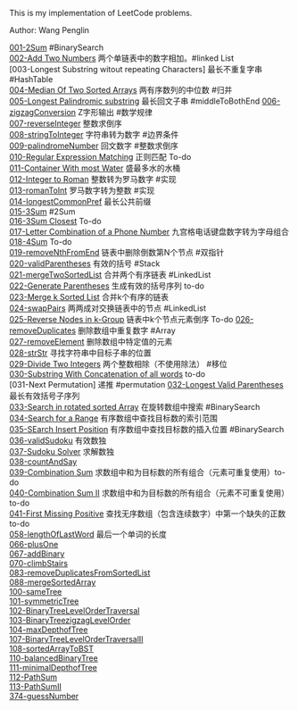This is my implementation of LeetCode problems.

Author: Wang Penglin

[001-2Sum](https://github.com/plWang/crack-leetcode/tree/master/Algorithms/001-2Sum) #BinarySearch  
[002-Add Two Numbers]() 两个单链表中的数字相加。#linked List  
[003-Longest Substring witout repeating Characters] 最长不重复字串 #HashTable  
[004-Median Of Two Sorted Arrays]() 两有序数列的中位数 #归并  
[005-Longest Palindromic substring]() 最长回文子串 #middleToBothEnd
[006-zigzagConversion](https://github.com/plWang/crack-leetcode/tree/master/Algorithms/006-zigzagConversion) Z字形输出 #数学规律  
[007-reverseInteger](https://github.com/plWang/crack-leetcode/tree/master/Algorithms/007-reverseInteger) 整数求倒序  
[008-stringToInteger](https://github.com/plWang/crack-leetcode/tree/master/Algorithms/008-stringToInteger) 字符串转为数字 #边界条件  
[009-palindromeNumber](https://github.com/plWang/crack-leetcode/tree/master/Algorithms/009-palindromeNumber) 回文数字 #整数求倒序  
[010-Regular Expression Matching]() 正则匹配 To-do  
[011-Container With most Water]() 盛最多水的水桶  
[012-Integer to Roman]() 整数转为罗马数字 #实现  
[013-romanToInt](https://github.com/plWang/crack-leetcode/tree/master/Algorithms/013-romanToInt) 罗马数字转为整数 #实现  
[014-longestCommonPref](https://github.com/plWang/crack-leetcode/tree/master/Algorithms/014-longestCommonPref) 最长公共前缀  
[015-3Sum](https://github.com/plWang/crack-leetcode/tree/master/Algorithms/015-3Sum) #2Sum  
[016-3Sum Closest]() To-do  
[017-Letter Combination of a Phone Number]() 九宫格电话键盘数字转为字母组合  
[018-4Sum]() To-do  
[019-removeNthFromEnd](https://github.com/plWang/crack-leetcode/tree/master/Algorithms/019-removeNthFromEnd) 链表中删除倒数第N个节点 #双指针  
[020-validParentheses](https://github.com/plWang/crack-leetcode/tree/master/Algorithms/020-validParenthes) 有效的括号 #Stack  
[021-mergeTwoSortedList](https://github.com/plWang/crack-leetcode/tree/master/Algorithms/021-mergeTwoSortedList) 合并两个有序链表 #LinkedList  
[022-Generate Parentheses]() 生成有效的括号序列 to-do  
[023-Merge k Sorted List]() 合并k个有序的链表  
[024-swapPairs](https://github.com/plWang/crack-leetcode/tree/master/Algorithms/024-swapPairs) 两两成对交换链表中的节点 #LinkedList  
[025-Reverse Nodes in k-Group]() 链表中k个节点元素倒序 To-do 
[026-removeDuplicates](https://github.com/plWang/crack-leetcode/tree/master/Algorithms/026-removeDuplicates) 删除数组中重复数字 #Array  
[027-removeElement](https://github.com/plWang/crack-leetcode/tree/master/Algorithms/027-removeElement) 删除数组中特定值的元素  
[028-strStr](https://github.com/plWang/crack-leetcode/tree/master/Algorithms/028-strStr) 寻找字符串中目标子串的位置  
[029-Divide Two Integers]() 两个整数相除（不使用除法） #移位  
[030-Substring With Concatenation of all words]() to-do  
[031-Next Permutation] 递推 #permutation
[032-Longest Valid Parentheses]() 最长有效括号子序列  
[033-Search in rotated sorted Array]() 在旋转数组中搜索 #BinarySearch  
[034-Search for a Range]() 有序数组中查找目标数的索引范围  
[035-SEarch Insert Position]() 有序数组中查找目标数的插入位置 #BinarySearch  
[036-validSudoku](https://github.com/plWang/crack-leetcode/tree/master/Algorithms/036-validSudoku) 有效数独  
[037-Sudoku Solver]() 求解数独  
[038-countAndSay](https://github.com/plWang/crack-leetcode/tree/master/Algorithms/038-countAndSay)   
[039-Combination Sum]() 求数组中和为目标数的所有组合（元素可重复使用）to-do  
[040-Combination Sum II]() 求数组中和为目标数的所有组合（元素不可重复使用）to-do  
[041-First Missing Positive]() 查找无序数组（包含连续数字）中第一个缺失的正数 to-do  
[058-lengthOfLastWord](https://github.com/plWang/crack-leetcode/tree/master/Algorithms/058-lengthOfLastWord) 最后一个单词的长度  
[066-plusOne](https://github.com/plWang/crack-leetcode/tree/master/Algorithms/066-plusOne)  
[067-addBinary](https://github.com/plWang/crack-leetcode/tree/master/Algorithms/067-addBinary)  
[070-climbStairs](https://github.com/plWang/crack-leetcode/tree/master/Algorithms/070-climbStairs)  
[083-removeDuplicatesFromSortedList](https://github.com/plWang/crack-leetcode/tree/master/Algorithms/083-removeDuplicatesFromSortedList)  
[088-mergeSortedArray](https://github.com/plWang/crack-leetcode/tree/master/Algorithms/088-mergeSortedArray)  
[100-sameTree](https://github.com/plWang/crack-leetcode/tree/master/Algorithms/100-sameTree)  
[101-symmetricTree](https://github.com/plWang/crack-leetcode/tree/master/Algorithms/101-symmetricTree)  
[102-BinaryTreeLevelOrderTraversal](https://github.com/plWang/crack-leetcode/tree/master/Algorithms/102-BinaryTreeLevelOrderTraversal)  
[103-BinaryTreezigzagLevelOrder](https://github.com/plWang/crack-leetcode/tree/master/Algorithms/103-BinaryTreezigzagLevelOrder)  
[104-maxDepthofTree](https://github.com/plWang/crack-leetcode/tree/master/Algorithms/104-maxDepthofTree)  
[107-BinaryTreeLevelOrderTraversalII](https://github.com/plWang/crack-leetcode/tree/master/Algorithms/107-BinaryTreeLevelOrderTraversalII)  
[108-sortedArrayToBST](https://github.com/plWang/crack-leetcode/tree/master/Algorithms/108-sortedArrayToBST)  
[110-balancedBinaryTree](https://github.com/plWang/crack-leetcode/tree/master/Algorithms/110-balancedBinaryTree)  
[111-minimalDepthofTree](https://github.com/plWang/crack-leetcode/tree/master/Algorithms/111-minimalDepthofTree)  
[112-PathSum](https://github.com/plWang/crack-leetcode/tree/master/Algorithms/112-PathSum)  
[113-PathSumII](https://github.com/plWang/crack-leetcode/tree/master/Algorithms/113-PathSumII)  
[374-guessNumber](https://github.com/plWang/crack-leetcode/tree/master/Algorithms/374-guessNumber)  
